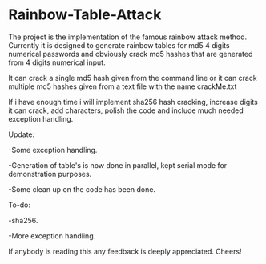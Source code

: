 # Rainbow-Table-Attack

The project is the implementation of the famous rainbow attack method.
Currently it is designed to generate rainbow tables for md5 4 digits numerical passwords and obviously
crack md5 hashes that are generated from 4 digits numerical input.

It can crack a single md5 hash given from the command line or it can crack multiple md5 hashes given from a text file with the name crackMe.txt

If i have enough time i will implement sha256 hash cracking, increase digits it can crack, add characters, polish the code and include much needed exception handling.

Update:

-Some exception handling.

-Generation of table's is now done in parallel, kept serial mode for demonstration purposes.

-Some clean up on the code has been done.


To-do:

-sha256.

-More exception handling.


If anybody is reading this any feedback is deeply appreciated.
Cheers!
